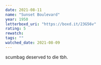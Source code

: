 ```yaml
---
date: 2021-08-11
name: "Sunset Boulevard"
year: 1950
letterboxd_uri: "https://boxd.it/23G56v"
rating: 5
rewatch: 
tags: ""
watched_date: 2021-08-09
---
```


scumbag deserved to die tbh.
